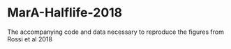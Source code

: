 # MarA-Halflife-2018
The accompanying code and data necessary to reproduce the figures from Rossi et al 2018
